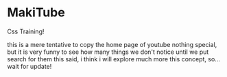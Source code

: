 # MakiTube
Css Training!

this is a mere tentative to copy the home page of youtube
nothing special, but it is very funny to see how many things we don't notice until we put search for them
this said, i think i will explore much more this concept, so... wait for update!
